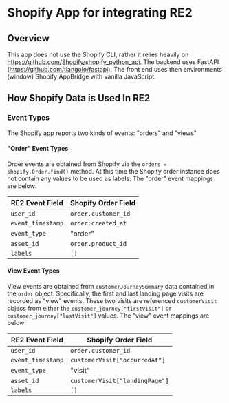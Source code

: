 # Shopify App for integrating RE2

## Overview

This app does not use the Shopify CLI, rather it relies heavily on https://github.com/Shopify/shopify_python_api. The backend uses FastAPI (https://github.com/tiangolo/fastapi). The front end uses then environments (window) Shopify AppBridge with vanilla JavaScript.

## How Shopify Data is Used In RE2

### Event Types

The Shopify app reports two kinds of events: "orders" and "views"

#### "Order" Event Types

Order events are obtained from Shopify via the `orders = shopify.Order.find()` method.
At this time the Shopify order instance does not contain any values to be used as labels. 
The "order" event mappings are below:

| RE2 Event Field | Shopify Order Field |
| --- | --- |
| `user_id` | `order.customer_id` |
| `event_timestamp` | `order.created_at` |
| `event_type` | "order" |
| `asset_id` | `order.product_id` |
| `labels` | `[]` |


#### View Event Types

View events are obtained from `customerJourneySummary` data contained in the `order` object.
Specifically, the first and last landing page visits are recorded as "view" events.
These two visits are referenced `customerVisit` objecs from either the `customer_journey["firstVisit"]` or
`customer_journey["lastVisit"]` values. The "view" event mappings are below:

| RE2 Event Field | Shopify Order Field |
| --- | --- |
| `user_id` | `order.customer_id` |
| `event_timestamp` |  `customerVisit["occurredAt"]` |
| `event_type` | "visit" |
| `asset_id` | `customerVisit["landingPage"]` |
| `labels` | `[]` |
